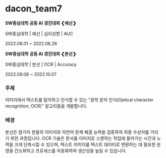 # dacon_team7
**SW중심대학 공동 AI 경진대회 ❮예선❯**


SW중심대학 | 예선 | 심리성향 | AUC

 2022.08.01 ~ 2022.08.26

**SW중심대학 공동 AI 경진대회 ❮본선❯**

SW중심대학 | 본선 | OCR | Accuracy

2022.09.08 ~ 2022.10.07

### 주제
이미지에서 텍스트를 탐지하고 인식할 수 있는 "광학 문자 인식(Optical character recognition; OCR)" 알고리즘을 개발합니다.


### 배경
본선은 참가자 분들의 이미지와 자연어 문제 해결 능력을 검증하여 최종 수상자를 가리기 위한 과정입니다.
OCR 기술은 문서를 이미지로 스캔하는 작업에 들어가는 시간과 노력을 크게 단축시킬 수 있으며, 텍스트 이미지를 텍스트 데이터로 변환하는 데 필요한 운영을 간소화하고 프로세스를 자동화하여 생산성을 높일 수 있습니다.
